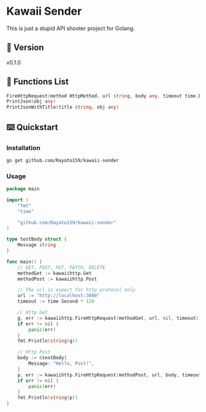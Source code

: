 <h1>Kawaii Sender</h1>
<p>This is just a stupid API shooter project for Golang.</p>

<h2>📝 Version</h2>
v0.1.0

<h2>🧙 Functions List</h2>

```go
FireHttpRequest(method HttpMethod, url string, body any, timeout time.Duration) ([]byte, error)
PrintJson(obj any)
PrintJsonWithTitle(title string, obj any)
```

<h2>⌨️ Quickstart</h2>

<h3>Installation</h3>

```bash
go get github.com/Rayato159/kawaii-sender
```
<h3>Usage</h3>

```go
package main

import (
	"fmt"
	"time"

	"github.com/Rayato159/kawaii-sender"
)

type testBody struct {
	Message string
}

func main() {
	// GET, POST, PUT, PATCH, DELETE
	methodGet := kawaiihttp.Get
	methodPost := kawaiihttp.Post

	// The url is expect for http protocol only
	url := "http://localhost:3000"
	timeout := time.Second * 120

	// Http Get
	g, err := kawaiihttp.FireHttpRequest(methodGet, url, nil, timeout)
	if err != nil {
		panic(err)
	}
	fmt.Println(string(g))

	// Http Post
	body := &testBody{
		Message: "Hello, Post!",
	}
	p, err := kawaiihttp.FireHttpRequest(methodPost, url, body, timeout)
	if err != nil {
		panic(err)
	}
	fmt.Println(string(p))
}
```